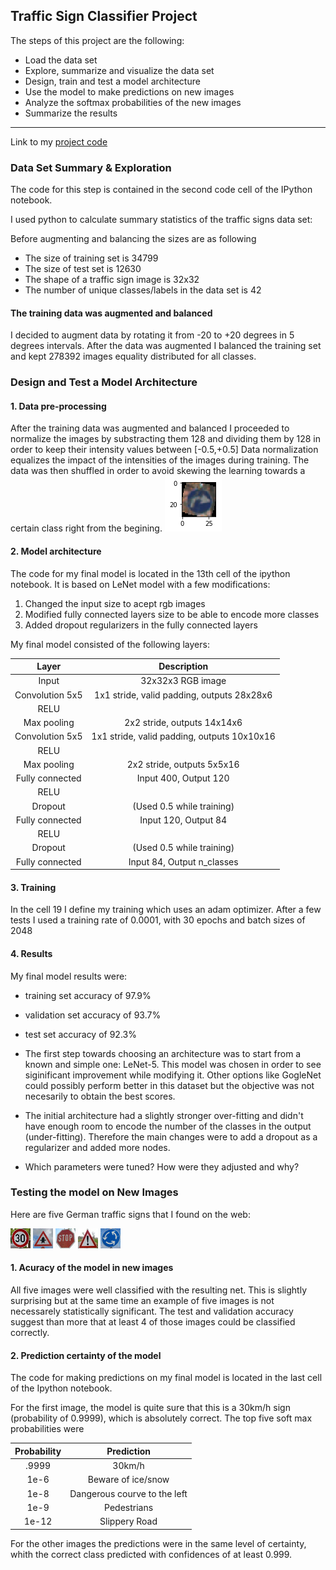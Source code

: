 ## Traffic Sign Classifier Project

The steps of this project are the following:
* Load the data set
* Explore, summarize and visualize the data set
* Design, train and test a model architecture
* Use the model to make predictions on new images
* Analyze the softmax probabilities of the new images
* Summarize the results


[//]: # (Image References)

[image1]: images/example.png "Example of augmented data"
[image4]: images/1.jpg "Traffic Sign 1"
[image5]: images/11.jpg "Traffic Sign 2"
[image6]: images/14.jpg "Traffic Sign 3"
[image7]: images/18.jpg "Traffic Sign 4"
[image8]: images/40.jpg "Traffic Sign 5"

---

Link to my [project code](https://github.com/paghdv/TrafficSignClassifier/blob/master/Traffic_Sign_Classifier.ipynb)

### Data Set Summary & Exploration

The code for this step is contained in the second code cell of the IPython notebook.  

I used python to calculate summary statistics of the traffic signs data set:

Before augmenting and balancing the sizes are as following

* The size of training set is 34799
* The size of test set is 12630
* The shape of a traffic sign image is 32x32
* The number of unique classes/labels in the data set is 42

#### The training data was augmented and balanced

I decided to augment data by rotating it from -20 to +20 degrees in 5 degrees intervals. After the data was augmented I balanced the training set and kept 278392 images equality distributed for all classes. 

### Design and Test a Model Architecture

#### 1. Data pre-processing

After the training data was augmented and balanced I proceeded to normalize the images by substracting them 128 and dividing them by 128 in order to keep their intensity values between [-0.5,+0.5]
Data normalization equalizes the impact of the intensities of the images during training. The data was then shuffled in order to avoid skewing the learning towards a certain class right from the begining.
![Example of augmented data][image1]


#### 2. Model architecture

The code for my final model is located in the 13th cell of the ipython notebook. It is based on LeNet model with a few modifications:
1. Changed the input size to acept rgb images
2. Modified fully connected layers size to be able to encode more classes
3. Added dropout regularizers in the fully connected layers

My final model consisted of the following layers:

| Layer         		|     Description	        					| 
|:---------------------:|:---------------------------------------------:| 
| Input         		| 32x32x3 RGB image   							| 
| Convolution 5x5     	| 1x1 stride, valid padding, outputs 28x28x6 	|
| RELU					|												|
| Max pooling	      	| 2x2 stride,  outputs 14x14x6 					|
| Convolution 5x5	    | 1x1 stride, valid padding, outputs 10x10x16	|
| RELU					|												|
| Max pooling	      	| 2x2 stride,  outputs 5x5x16 					|
| Fully connected		| Input 400, Output 120							|
| RELU					| 												|
| Dropout				| (Used 0.5 while training)						|
| Fully connected		| Input 120, Output 84							|
| RELU					| 												|
| Dropout				| (Used 0.5 while training)						|
| Fully connected		| Input 84, Output n_classes					|



#### 3. Training

In the cell 19 I define my training which uses an adam optimizer. After a few tests I used a training rate of 0.0001, with 30 epochs and batch sizes of 2048

#### 4. Results

My final model results were:
* training set accuracy of 97.9%
* validation set accuracy of 93.7% 
* test set accuracy of 92.3%

* The first step towards choosing an architecture was to start from a known and simple one: LeNet-5. This model was chosen in order to see siginificant improvement while modifying it. Other options like GogleNet could possibly perform better in this dataset but the objective was not necesarily to obtain the best scores.
* The initial architecture had a slightly stronger over-fitting and didn't have enough room to encode the number of the classes in the output (under-fitting). Therefore the main changes were to add a dropout as a regularizer and added more nodes.
* Which parameters were tuned? How were they adjusted and why? 

### Testing the model on New Images

Here are five German traffic signs that I found on the web:

![30km/h][image4] ![Priority road][image5] ![Stop sign][image6] 
![General caution][image7] ![Roundabout mandatory][image8]

#### 1. Acuracy of the model in new images

All five images were well classified with the resulting net. This is slightly surprising but at the same time an example of five images is not necessarely statistically significant. The test and validation accuracy suggest than more that at least 4 of those images could be classified correctly.

#### 2. Prediction certainty of the model
The code for making predictions on my final model is located in the last cell of the Ipython notebook.

For the first image, the model is quite sure that this is a 30km/h sign (probability of 0.9999), which is absolutely correct. The top five soft max probabilities were

| Probability         	|     Prediction	        					| 
|:---------------------:|:---------------------------------------------:| 
| .9999        			| 30km/h 	  									| 
| 1e-6     				| Beware of ice/snow							|
| 1e-8					| Dangerous courve to the left					|
| 1e-9	      			| Pedestrians					 				|
| 1e-12				   	| Slippery Road      							|


For the other images the predictions were in the same level of certainty, whith the correct class predicted with confidences of at least 0.999.
